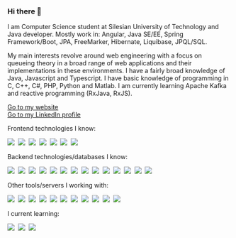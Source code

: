 <link rel="stylesheet" href="https://cdn.jsdelivr.net/gh/devicons/devicon@v2.15.1/devicon.min.css">

### Hi there 👋

I am Computer Science student at Silesian University of Technology and Java developer. Mostly work in: Angular, Java SE/EE, Spring Framework/Boot, JPA,
FreeMarker, Hibernate, Liquibase, JPQL/SQL.

My main interests revolve around web engineering with a focus on queueing theory in a broad range of web applications and their implementations in these 
environments. I have a fairly broad knowledge of Java, Javascript and Typescript. I have basic knowledge of programming in C, C++, C#, PHP, Python and Matlab. 
I am currently learning Apache Kafka and reactive programming (RxJava, RxJS).

[Go to my website](https://miloszgilga.pl)
<br>
[Go to my LinkedIn profile](https://www.linkedin.com/in/miłosz-gilga-477201219/)

Frontend technologies I know:

<img src="https://img.shields.io/badge/JavaScript-F7DF1E.svg?style=for-the-badge&logo=JavaScript&logoColor=black"/>&nbsp;
<img src="https://img.shields.io/badge/TypeScript-3178C6.svg?style=for-the-badge&logo=TypeScript&logoColor=white"/>&nbsp;
<img src="https://img.shields.io/badge/Bootstrap-7952B3.svg?style=for-the-badge&logo=Bootstrap&logoColor=white"/>&nbsp;
<img src="https://img.shields.io/badge/Angular-DD0031.svg?style=for-the-badge&logo=Angular&logoColor=white"/>&nbsp;
<img src="https://img.shields.io/badge/React-61DAFB.svg?style=for-the-badge&logo=React&logoColor=black"/>&nbsp;
<img src="https://img.shields.io/badge/Redux-764ABC.svg?style=for-the-badge&logo=Redux&logoColor=white"/>&nbsp;
<img src="https://img.shields.io/badge/Webpack-8DD6F9.svg?style=for-the-badge&logo=Webpack&logoColor=black"/>&nbsp;

Backend technologies/databases I know:

<img src="https://img.shields.io/badge/Spring-6DB33F.svg?style=for-the-badge&logo=Spring&logoColor=white"/>&nbsp;
<img src="https://img.shields.io/badge/Spring%20Boot-6DB33F.svg?style=for-the-badge&logo=Spring-Boot&logoColor=white"/>&nbsp;
<img src="https://img.shields.io/badge/Spring%20Security-6DB33F.svg?style=for-the-badge&logo=Spring-Security&logoColor=white"/>&nbsp;
<img src="https://img.shields.io/badge/Hibernate-59666C.svg?style=for-the-badge&logo=Hibernate&logoColor=white"/>&nbsp;
<img src="https://img.shields.io/badge/Apache%20Maven-C71A36.svg?style=for-the-badge&logo=Apache-Maven&logoColor=white"/>&nbsp;
<img src="https://img.shields.io/badge/Gradle-02303A.svg?style=for-the-badge&logo=Gradle&logoColor=white"/>&nbsp;
<img src="https://img.shields.io/badge/Node.js-339933.svg?style=for-the-badge&logo=nodedotjs&logoColor=white"/>&nbsp;
<img src="https://img.shields.io/badge/tsnode-3178C6.svg?style=for-the-badge&logo=ts-node&logoColor=white"/>&nbsp;
<img src="https://img.shields.io/badge/Express-000000.svg?style=for-the-badge&logo=Express&logoColor=white"/>&nbsp;
<img src="https://img.shields.io/badge/PHP-777BB4.svg?style=for-the-badge&logo=PHP&logoColor=white"/>&nbsp;
<img src="https://img.shields.io/badge/MongoDB-47A248.svg?style=for-the-badge&logo=MongoDB&logoColor=white"/>&nbsp;
<img src="https://img.shields.io/badge/MySQL-4479A1.svg?style=for-the-badge&logo=MySQL&logoColor=white"/>&nbsp;
<img src="https://img.shields.io/badge/PostgreSQL-4169E1.svg?style=for-the-badge&logo=PostgreSQL&logoColor=white"/>&nbsp;
<img src="https://img.shields.io/badge/Liquibase-2962FF.svg?style=for-the-badge&logo=Liquibase&logoColor=white"/>&nbsp;

Other tools/servers I working with:

<img src="https://img.shields.io/badge/Git-F05032.svg?style=for-the-badge&logo=Git&logoColor=white"/>&nbsp;
<img src="https://img.shields.io/badge/Ubuntu-E95420.svg?style=for-the-badge&logo=Ubuntu&logoColor=white"/>&nbsp;
<img src="https://img.shields.io/badge/Debian-A81D33.svg?style=for-the-badge&logo=Debian&logoColor=white"/>&nbsp;
<img src="https://img.shields.io/badge/Apache-D22128.svg?style=for-the-badge&logo=Apache&logoColor=white"/>&nbsp;
<img src="https://img.shields.io/badge/Apache%20Tomcat-F8DC75.svg?style=for-the-badge&logo=Apache-Tomcat&logoColor=black"/>&nbsp;
<img src="https://img.shields.io/badge/GNU%20Bash-4EAA25.svg?style=for-the-badge&logo=GNU-Bash&logoColor=white"/>&nbsp;
<img src="https://img.shields.io/badge/Jenkins-D24939.svg?style=for-the-badge&logo=Jenkins&logoColor=white"/>&nbsp;
<img src="https://img.shields.io/badge/Docker-2496ED.svg?style=for-the-badge&logo=Docker&logoColor=white"/>&nbsp;
<img src="https://img.shields.io/badge/Python-3776AB.svg?style=for-the-badge&logo=Python&logoColor=white"/>&nbsp;
<img src="https://img.shields.io/badge/IntelliJ%20IDEA-000000.svg?style=for-the-badge&logo=IntelliJ-IDEA&logoColor=white"/>&nbsp;
<img src="https://img.shields.io/badge/Insomnia-4000BF.svg?style=for-the-badge&logo=Insomnia&logoColor=white"/>&nbsp;

I current learning:

<img src="https://img.shields.io/badge/Tailwind%20CSS-06B6D4.svg?style=for-the-badge&logo=Tailwind-CSS&logoColor=white"/>&nbsp;
<img src="https://img.shields.io/badge/Next.js-000000.svg?style=for-the-badge&logo=nextdotjs&logoColor=white"/>&nbsp;
<img src="https://img.shields.io/badge/Apache%20Kafka-231F20.svg?style=for-the-badge&logo=Apache-Kafka&logoColor=white"/>&nbsp;
